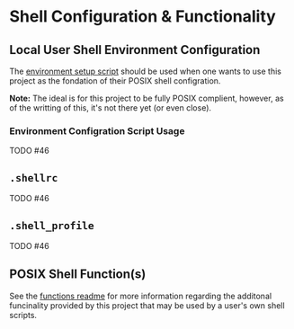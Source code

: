 # Shell Configuration & Functionality

## Local User Shell Environment Configuration

The [environment setup script](src/environmentSetup/environmentSetup.sh) should be used when one wants to use this project as the fondation of their POSIX shell configration.

**Note:** The ideal is for this project to be fully POSIX complient, however, as of the writting of this, it's not there yet (or even close).

### Environment Configration Script Usage

TODO #46

## `.shellrc`

TODO #46

## `.shell_profile`

TODO #46

## POSIX Shell Function(s)

See the [functions readme](src/shell/functions/README.md) for more information regarding the additonal funcinality provided by this project that may be used by a user's own shell scripts.
